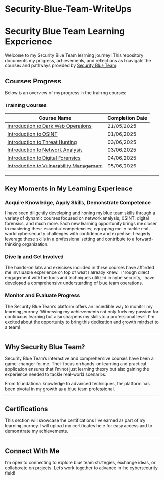 # Security-Blue-Team-WriteUps

# Security Blue Team Learning Experience

Welcome to my Security Blue Team learning journey! This repository documents my progress, achievements, and reflections as I navigate the courses and pathways provided by [Security Blue Team](https://elearning.securityblue.team/).

## Courses Progress
Below is an overview of my progress in the training courses:

### **Training Courses**
| Course Name                           | Completion Date|
|---------------------------------------|----------------|
| [Introduction to Dark Web Operations](https://github.com/Sarah-Marion/Security-Blue-Team-WriteUps/blob/main/certificates/Introduction%20to%20Dark%20Web%20Operations-course.pdf)   | 21/05/2025     |
| [Introduction to OSINT](https://github.com/Sarah-Marion/Security-Blue-Team-WriteUps/blob/main/certificates/Introduction%20to%20OSINT-course.pdf)                 | 01/06/2025     |
| [Introduction to Threat Hunting](https://github.com/Sarah-Marion/Security-Blue-Team-WriteUps/blob/main/certificates/Introduction%20to%20Threat%20Hunting-course.pdf)       | 03/06/2025     |
| [Introduction to Network Analysis](https://github.com/Sarah-Marion/Security-Blue-Team-WriteUps/blob/main/certificates/Introduction%20to%20Network%20Analysis-course.pdf)      | 03/06/2025    |
| [Introduction to Digital Forensics](https://github.com/Sarah-Marion/Security-Blue-Team-WriteUps/blob/main/certificates/Introduction%20to%20Digital%20Forensics-course.pdf)     | 04/06/2025     |
| [Introduction to Vulnerability Management](https://github.com/Sarah-Marion/Security-Blue-Team-WriteUps/blob/main/certificates/Introduction%20to%20Vulnerability%20Management-course.pdf) | 05/06/2025  |
---

## Key Moments in My Learning Experience

### **Acquire Knowledge, Apply Skills, Demonstrate Competence**
I have been diligently developing and honing my blue team skills through a variety of dynamic courses focused on network analysis, OSINT, digital forensics, and much more. Each new learning opportunity brings me closer to mastering these essential competencies, equipping me to tackle real-world cybersecurity challenges with confidence and expertise. I eagerly leverage these skills in a professional setting and contribute to a forward-thinking organization.

### **Dive In and Get Involved**
The hands-on labs and exercises included in these courses have afforded me invaluable experience on top of what I already knew. Through direct engagement with the tools and techniques utilized in cybersecurity, I have developed a comprehensive understanding of blue team operations.

### **Monitor and Evaluate Progress**
The Security Blue Team’s platform offers an incredible way to monitor my learning journey. Witnessing my achievements not only fuels my passion for continuous learning but also sharpens my skills to a professional level. I'm excited about the opportunity to bring this dedication and growth mindset to a team!


---

## Why Security Blue Team?
Security Blue Team’s interactive and comprehensive courses have been a game-changer for me. Their focus on hands-on learning and practical application ensures that I’m not just learning theory but also gaining the experience needed to tackle real-world scenarios.

From foundational knowledge to advanced techniques, the platform has been pivotal in my growth as a blue team professional.

---

## Certifications
This section will showcase the certifications I’ve earned as part of my learning journey. I will upload my certificates here for easy access and to demonstrate my achievements.

---

## Connect With Me
I’m open to connecting to explore blue team strategies, exchange ideas, or collaborate on projects. Let’s work together to advance in the cybersecurity field!

